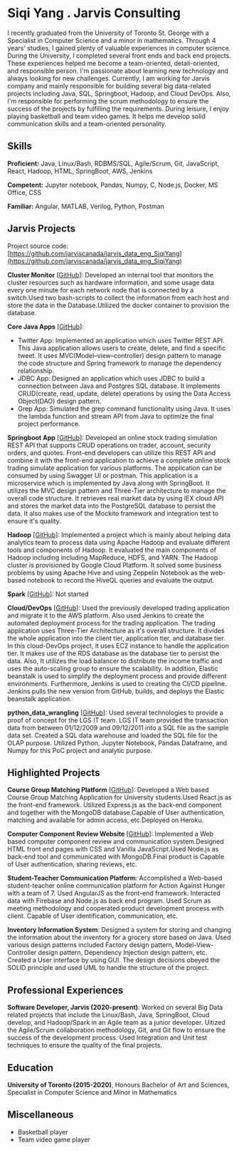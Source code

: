 # Siqi Yang . Jarvis Consulting

I recently graduated from the University of Toronto St. George with a Specialist in Computer Science and a minor in mathematics. Through 4 years' studies, I gained plenty of valuable experiences in computer science. During the University, I completed several front ends and back end projects. These experiences helped me become a team-oriented, detail-oriented, and responsible person. I'm passionate about learning new technology and always looking for new challenges. Currently, I am working for Jarvis company and mainly responsible for building several big data-related projects including Java, SQL, Springboot, Hadoop, and Cloud DevOps. Also, I'm responsible for performing the scrum methodology to ensure the success of the projects by fulfilling the requirements. During leisure, I enjoy playing basketball and team video games. It helps me develop solid communication skills and a team-oriented personality.

## Skills

**Proficient:** Java, Linux/Bash, RDBMS/SQL, Agile/Scrum, Git, JavaScript, React, Hadoop, HTML, SpringBoot, AWS, Jenkins

**Competent:** Jupyter notebook, Pandas, Numpy, C, Node.js, Docker, MS Office, CSS

**Familiar:** Angular, MATLAB, Verilog, Python, Postman

## Jarvis Projects

Project source code: [https://github.com/jarviscanada/jarvis_data_eng_SiqiYang](https://github.com/jarviscanada/jarvis_data_eng_SiqiYang)


**Cluster Monitor** [[GitHub](https://github.com/jarviscanada/jarvis_data_eng_SiqiYang/tree/master/linux_sql)]: Developed an internal tool that monitors the cluster resources such as hardware information, and some usage data every one minute for each network node that is connected by a switch.Used two bash-scripts to collect the information from each host and store the data in the Database.Utilized the docker container to provision the database.

**Core Java Apps** [[GitHub](https://github.com/jarviscanada/jarvis_data_eng_SiqiYang/tree/master/core_java)]:
      
  - Twitter App: Implemented an application which uses Twitter REST API. This Java application allows users to create, delete, and find a specific tweet. It uses MVC(Model–view–controller) design pattern to manage the code structure and Spring framework to manage the dependency relationship.
  - JDBC App: Designed an application which uses JDBC to build a connection between Java and Postgres SQL database. It implements CRUD(create, read, update, delete) operations by using the Data Access Object(DAO) design pattern. 
  - Grep App: Simulated the grep command functionality using Java. It uses the lambda function and stream API from Java to optimize the final project performance. 

**Springboot App** [[GitHub](https://github.com/jarviscanada/jarvis_data_eng_SiqiYang/tree/master/springboot)]: Developed an online stock trading simulation REST API that supports CRUD operations on trader, account, security orders, and quotes. Front-end developers can utilize this REST API and combine it with the front-end application to achieve a complete online stock trading simulate application for various platforms. The application can be consumed by using Swagger UI or postman. This application is a microservice which is implemented by Java along with SpringBoot. It utilizes the MVC design pattern and Three-Tier architecture to manage the overall code structure. It retrieves real market data by using IEX cloud API and stores the market data into the PostgreSQL database to persist the data. It also makes use of the Mockito framework and integration test to ensure it's quality.

**Hadoop** [[GitHub](https://github.com/jarviscanada/jarvis_data_eng_SiqiYang/tree/master/hadoop)]: Implemented a project which is mainly about helping data analytics team to process data using Apache Hadoop and evaluate different tools and components of Hadoop. It evaluated the main components of Hadoop including including MapReduce, HDFS, and YARN. The Hadoop cluster is provisioned by Google Cloud Platform. It solved some business problems by using Apache Hive and using Zeppelin Notebook as the web-based notebook to record the HiveQL queries and evaluate the output.

**Spark** [[GitHub](https://github.com/jarviscanada/jarvis_data_eng_SiqiYang/tree/master/spark)]: Not started

**Cloud/DevOps** [[GitHub](https://github.com/jarviscanada/jarvis_data_eng_SiqiYang/tree/master/cloud_devops)]: Used the previously developed trading application and migrate it to the AWS platform. Also used Jenkins to create the automated deployment process for the trading application. The trading application uses Three-Tier Architecture as it's overall structure. It divides the whole application into the client tier, application tier, and database tier. In this cloud-DevOps project, it uses EC2 instance to handle the application tier. It makes use of the RDS database as the database tier to persist the data. Also, It utilizes the load balancer to distribute the income traffic and uses the auto-scaling group to ensure the scalability. In addition, Elastic beanstalk is used to simplify the deployment process and provide different environments. Furthermore, Jenkins is used to creating the CI/CD pipeline. Jenkins pulls the new version from GitHub, builds, and deploys the Elastic beanstalk application.

**python_data_wrangling** [[GitHub](https://github.com/jarviscanada/jarvis_data_eng_SiqiYang/tree/master/python_data_wrangling)]: Used several technologies to provide a proof of concept for the LGS IT team. LGS IT team provided the transaction data from between 01/12/2009 and 09/12/2011 into a SQL file as the sample data set. Created a SQL data warehouse and loaded the SQL file for the OLAP purpose. Utilized Python, Jupyter Notebook, Pandas Dataframe, and Numpy for this PoC project and analytic purpose.


## Highlighted Projects
**Course Group Matching Platform** [[GitHub](https://github.com/mephistoshadow/group_match_web_app)]: Developed a Web based Course Group Matching Application for University students.Used React.js as the front-end framework. Utilized Express.js as the back-end component and together with the MongoDB database.Capable of User authentication, matching and available for admin access, etc.Deployed on Heroku.

**Computer Component Review Website** [[GitHub](https://github.com/mephistoshadow/computer-components_web_public)]: Implemented a Web based computer component review and communication system.Designed HTML front end pages with CSS and Vanilla JavaScript.Used Node.js as back-end tool and communicated with MongoDB.Final product is Capable of User authentication, sharing reviews, etc.

**Student-Teacher Communication Platform**: Accomplished a Web-based student-teacher online communication platform for Action Against Hunger with a team of 7. Used AngularJS as the front-end framework. Interacted data with Firebase and Node.js as back end program. Used Scrum as meeting methodology and cooperated product development process with client. Capable of User identification, communication, etc.

**Inventory Information System**: Designed a system for storing and changing the information about the inventory for a grocery store based on Java. Used various design patterns included Factory design pattern, Model-View-Controller design pattern, Dependency Injection design pattern, etc. Created a User interface by using GUI. The design decisions obeyed the SOLID principle and used UML to handle the structure of the project.


## Professional Experiences

**Software Developer, Jarvis (2020-present)**: Worked on several Big Data related projects that include the Linux/Bash, Java, SpringBoot, Cloud develop, and Hadoop/Spark in an Agile team as a junior developer. Uitized the Agile/Scrum collaboration methodology, Git, and Git flow to ensure the success of the development process. Used Integration and Unit test techniques to ensure the quality of the final projects.


## Education
**University of Toronto (2015-2020)**, Honours Bachelor of Art and Sciences, Specialist in Computer Science and Minor in Mathematics


## Miscellaneous
- Basketball player
- Team video game player